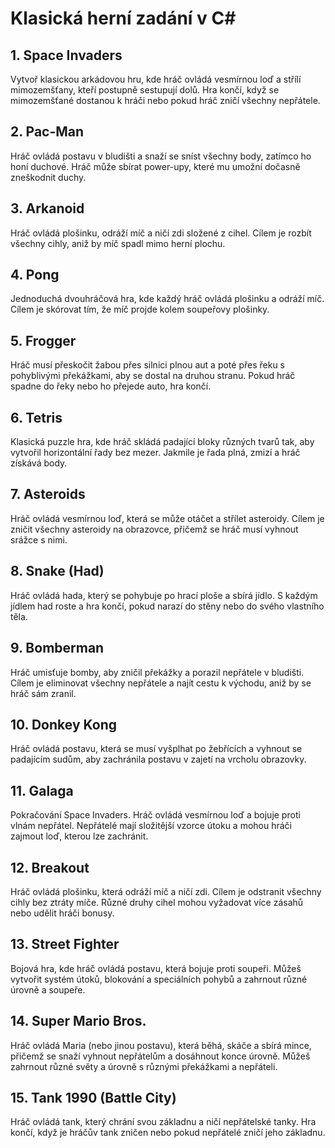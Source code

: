 # Klasická herní zadání v C#

## 1. Space Invaders
Vytvoř klasickou arkádovou hru, kde hráč ovládá vesmírnou loď a střílí mimozemšťany, kteří postupně sestupují dolů. Hra končí, když se mimozemšťané dostanou k hráči nebo pokud hráč zničí všechny nepřátele.

## 2. Pac-Man
Hráč ovládá postavu v bludišti a snaží se sníst všechny body, zatímco ho honí duchové. Hráč může sbírat power-upy, které mu umožní dočasně zneškodnit duchy.

## 3. Arkanoid
Hráč ovládá plošinku, odráží míč a ničí zdi složené z cihel. Cílem je rozbít všechny cihly, aniž by míč spadl mimo herní plochu.

## 4. Pong
Jednoduchá dvouhráčová hra, kde každý hráč ovládá plošinku a odráží míč. Cílem je skórovat tím, že míč projde kolem soupeřovy plošinky.

## 5. Frogger
Hráč musí přeskočit žabou přes silnici plnou aut a poté přes řeku s pohyblivými překážkami, aby se dostal na druhou stranu. Pokud hráč spadne do řeky nebo ho přejede auto, hra končí.

## 6. Tetris
Klasická puzzle hra, kde hráč skládá padající bloky různých tvarů tak, aby vytvořil horizontální řady bez mezer. Jakmile je řada plná, zmizí a hráč získává body.

## 7. Asteroids
Hráč ovládá vesmírnou loď, která se může otáčet a střílet asteroidy. Cílem je zničit všechny asteroidy na obrazovce, přičemž se hráč musí vyhnout srážce s nimi.

## 8. Snake (Had)
Hráč ovládá hada, který se pohybuje po hrací ploše a sbírá jídlo. S každým jídlem had roste a hra končí, pokud narazí do stěny nebo do svého vlastního těla.

## 9. Bomberman
Hráč umisťuje bomby, aby zničil překážky a porazil nepřátele v bludišti. Cílem je eliminovat všechny nepřátele a najít cestu k východu, aniž by se hráč sám zranil.

## 10. Donkey Kong
Hráč ovládá postavu, která se musí vyšplhat po žebřících a vyhnout se padajícím sudům, aby zachránila postavu v zajetí na vrcholu obrazovky.

## 11. Galaga
Pokračování Space Invaders. Hráč ovládá vesmírnou loď a bojuje proti vlnám nepřátel. Nepřátelé mají složitější vzorce útoku a mohou hráči zajmout loď, kterou lze zachránit.

## 12. Breakout
Hráč ovládá plošinku, která odráží míč a ničí zdi. Cílem je odstranit všechny cihly bez ztráty míče. Různé druhy cihel mohou vyžadovat více zásahů nebo udělit hráči bonusy.

## 13. Street Fighter
Bojová hra, kde hráč ovládá postavu, která bojuje proti soupeři. Můžeš vytvořit systém útoků, blokování a speciálních pohybů a zahrnout různé úrovně a soupeře.

## 14. Super Mario Bros.
Hráč ovládá Maria (nebo jinou postavu), která běhá, skáče a sbírá mince, přičemž se snaží vyhnout nepřátelům a dosáhnout konce úrovně. Můžeš zahrnout různé světy a úrovně s různými překážkami a nepřáteli.

## 15. Tank 1990 (Battle City)
Hráč ovládá tank, který chrání svou základnu a ničí nepřátelské tanky. Hra končí, když je hráčův tank zničen nebo pokud nepřátelé zničí jeho základnu.

